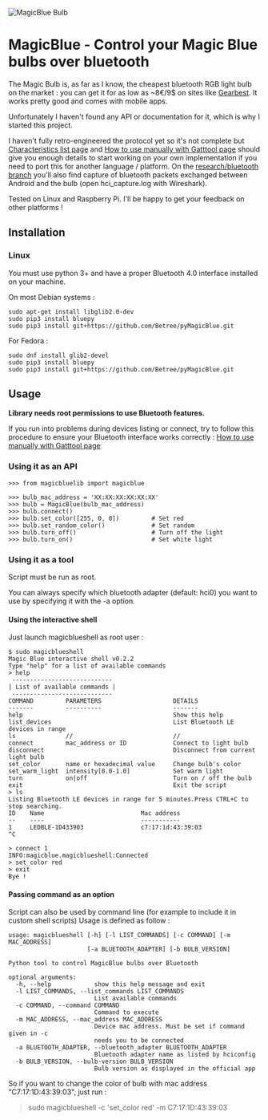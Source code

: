 ![MagicBlue Bulb](https://lut.im/xpaCaUNTaU/k6WRbc71KMMSFIln.jpg)

# MagicBlue - Control your Magic Blue bulbs over bluetooth

The Magic Bulb is, as far as I know, the cheapest bluetooth RGB light bulb on the market : you can get it for as low as ~8€/9$ on sites like
[Gearbest](http://www.gearbest.com/smart-light-bulb/pp_230349.html). It works pretty good and comes with mobile apps.

Unfortunately I haven't found any API or documentation for it, which is why I started this project.

I haven't fully retro-engineered the protocol yet so it's not complete but
[Characteristics list page](https://github.com/Betree/pyMagicBlue/wiki/Characteristics-list) and
[How to use manually with Gatttool page](https://github.com/Betree/pyMagicBlue/wiki/How-to-use-manually-with-Gatttool)
should give you enough details to start working on your own implementation if you need to port this for another
language / platform.
On the [research/bluetooth branch](https://github.com/Betree/pyMagicBlue/tree/research/bluetooth) you'll also find capture of bluetooth packets exchanged
between Android and the bulb (open hci_capture.log with Wireshark).

Tested on Linux and Raspberry Pi. I'll be happy to get your feedback on other platforms !

## Installation
### Linux
You must use python 3+ and have a proper Bluetooth 4.0 interface installed on your machine.

On most Debian systems :
```
sudo apt-get install libglib2.0-dev
sudo pip3 install bluepy
sudo pip3 install git+https://github.com/Betree/pyMagicBlue.git
```

For Fedora :
```
sudo dnf install glib2-devel
sudo pip3 install bluepy
sudo pip3 install git+https://github.com/Betree/pyMagicBlue.git
```

## Usage

**Library needs root permissions to use Bluetooth features.**

If you run into problems during devices listing or connect, try to follow this procedure to ensure your Bluetooth interface works correctly : [How to use manually with Gatttool page](https://github.com/Betree/pyMagicBlue/wiki/How-to-use-manually-with-Gatttool)

### Using it as an API

```
>>> from magicbluelib import magicblue

>>> bulb_mac_address = 'XX:XX:XX:XX:XX:XX'
>>> bulb = MagicBlue(bulb_mac_address)
>>> bulb.connect()
>>> bulb.set_color([255, 0, 0])         # Set red
>>> bulb.set_random_color()             # Set random
>>> bulb.turn_off()                     # Turn off the light
>>> bulb.turn_on()                      # Set white light
```

### Using it as a tool
Script must be run as root.

You can always specify which bluetooth adapter (default: hci0) you want to use by specifying it with the -a option. 

#### Using the interactive shell
Just launch magicblueshell as root user :

```
$ sudo magicblueshell
Magic Blue interactive shell v0.2.2
Type "help" for a list of available commands
> help
 ----------------------------
| List of available commands |
 ----------------------------
COMMAND         PARAMETERS                    DETAILS
-------         ----------                    -------
help                                          Show this help
list_devices                                  List Bluetooth LE devices in range
ls              //                            //
connect         mac_address or ID             Connect to light bulb
disconnect                                    Disconnect from current light bulb
set_color       name or hexadecimal value     Change bulb's color
set_warm_light  intensity[0.0-1.0]            Set warm light
turn            on|off                        Turn on / off the bulb
exit                                          Exit the script
> ls
Listing Bluetooth LE devices in range for 5 minutes.Press CTRL+C to stop searching.
ID    Name                           Mac address 
--    ----                           ----------- 
1     LEDBLE-1D433903                c7:17:1d:43:39:03
^C

> connect 1
INFO:magicblue.magicblueshell:Connected
> set_color red
> exit
Bye !
```

#### Passing command as an option
Script can also be used by command line (for example to include it in custom shell scripts)
Usage is defined as follow :

```
usage: magicblueshell [-h] [-l LIST_COMMANDS] [-c COMMAND] [-m MAC_ADDRESS]
                      [-a BLUETOOTH_ADAPTER] [-b BULB_VERSION]

Python tool to control MagicBlue bulbs over Bluetooth

optional arguments:
  -h, --help            show this help message and exit
  -l LIST_COMMANDS, --list_commands LIST_COMMANDS
                        List available commands
  -c COMMAND, --command COMMAND
                        Command to execute
  -m MAC_ADDRESS, --mac_address MAC_ADDRESS
                        Device mac address. Must be set if command given in -c
                        needs you to be connected
  -a BLUETOOTH_ADAPTER, --bluetooth_adapter BLUETOOTH_ADAPTER
                        Bluetooth adapter name as listed by hciconfig
  -b BULB_VERSION, --bulb-version BULB_VERSION
                        Bulb version as displayed in the official app

```
                     
So if you want to change the color of bulb with mac address "C7:17:1D:43:39:03", just run :
    
> sudo magicblueshell -c 'set_color red' -m C7:17:1D:43:39:03
